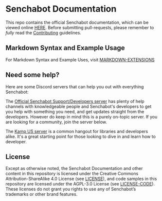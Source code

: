# Senchabot Documentation

This repo contains the official Senchabot documentation, which can be viewed online [HERE](https://docs.senchabot.app). Before submitting pull-requests, please remember to _fully_ read the [Contributing](CONTRIBUTING.md) guidelines.

## Markdown Syntax and Example Usage

For Markdown Syntax and Example Uses, visit [MARKDOWN-EXTENSIONS](https://docs.senchabot.app/MARKDOWN-EXTENSIONS)

## Need some help?

Here are some Discord servers that can help you out with everything Senchabot:

The [Official Senchabot Support/Developers server](https://discord.com/invite/h3NqsbHW4a) has plenty of help channels with knowledgeable people and Senchabot's developers to get you help with something you need, and get updates straight from the developers. However do keep in mind this is a purely on-topic server. If you are looking for a community, join the server below.

The [Kamp US server](https://discord.gg/kampus) is a common hangout for libraries and developers alike. It's a great starting point for those looking to dive in and learn how to developer.

## License

Except as otherwise noted, the Senchabot Documentation and other content in this repository is licensed under the Creative Commons Attribution-ShareAlike 4.0 License (see [LICENSE](https://github.com/senchabot-opensource/docs/blob/main/LICENSE)), and code samples in this repository are licensed under the AGPL-3.0 License (see [LICENSE-CODE](https://github.com/senchabot-opensource/docs/blob/main/LICENSE-CODE)). These licenses do not grant you rights to use any of Senchabot’s trademarks or other brand features.